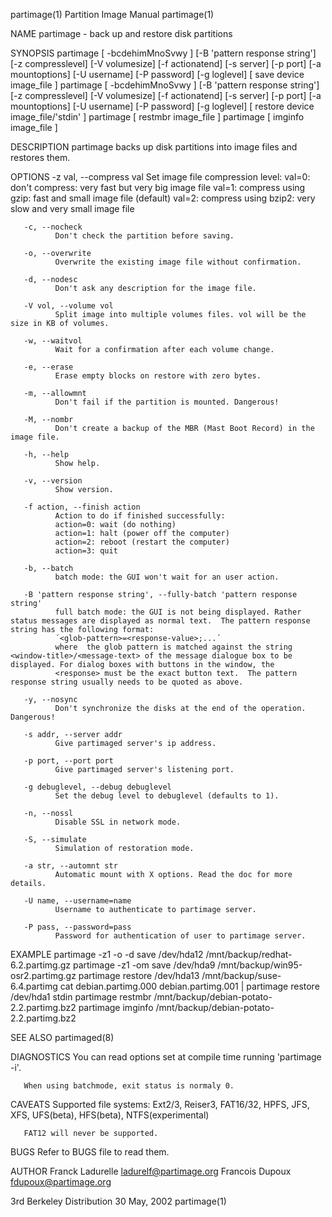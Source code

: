 partimage(1)                                                                         Partition Image Manual                                                                        partimage(1)

NAME
       partimage - back up and restore disk partitions

SYNOPSIS
       partimage  [  -bcdehimMnoSvwy  ]  [-B 'pattern response string'] [-z compresslevel] [-V volumesize] [-f actionatend] [-s server] [-p port] [-a mountoptions] [-U username] [-P password]
       [-g loglevel] [ save device image_file ]
       partimage [ -bcdehimMnoSvwy ] [-B 'pattern response string'] [-z compresslevel] [-V volumesize] [-f actionatend] [-s server]  [-p port]  [-a mountoptions]  [-U username]  [-P password]
       [-g loglevel] [ restore device image_file/'stdin' ]
       partimage [ restmbr image_file ]
       partimage [ imginfo image_file ]

DESCRIPTION
       partimage backs up disk partitions into image files and restores them.

OPTIONS
       -z val, --compress val
              Set image file compression level:
              val=0: don't compress: very fast but very big image file
              val=1: compress using gzip: fast and small image file (default)
              val=2: compress using bzip2: very slow and very small image file

       -c, --nocheck
              Don't check the partition before saving.

       -o, --overwrite
              Overwrite the existing image file without confirmation.

       -d, --nodesc
              Don't ask any description for the image file.

       -V vol, --volume vol
              Split image into multiple volumes files. vol will be the size in KB of volumes.

       -w, --waitvol
              Wait for a confirmation after each volume change.

       -e, --erase
              Erase empty blocks on restore with zero bytes.

       -m, --allowmnt
              Don't fail if the partition is mounted. Dangerous!

       -M, --nombr
              Don't create a backup of the MBR (Mast Boot Record) in the image file.

       -h, --help
              Show help.

       -v, --version
              Show version.

       -f action, --finish action
              Action to do if finished successfully:
              action=0: wait (do nothing)
              action=1: halt (power off the computer)
              action=2: reboot (restart the computer)
              action=3: quit

       -b, --batch
              batch mode: the GUI won't wait for an user action.

       -B 'pattern response string', --fully-batch 'pattern response string'
              full batch mode: the GUI is not being displayed. Rather status messages are displayed as normal text.  The pattern response string has the following format:
              ´<glob-pattern>=<response-value>;...´
              where  the glob pattern is matched against the string <window-title>/<message-text> of the message dialogue box to be displayed. For dialog boxes with buttons in the window, the
              <response> must be the exact button text.  The pattern response string usually needs to be quoted as above.

       -y, --nosync
              Don't synchronize the disks at the end of the operation. Dangerous!

       -s addr, --server addr
              Give partimaged server's ip address.

       -p port, --port port
              Give partimaged server's listening port.

       -g debuglevel, --debug debuglevel
              Set the debug level to debuglevel (defaults to 1).

       -n, --nossl
              Disable SSL in network mode.

       -S, --simulate
              Simulation of restoration mode.

       -a str, --automnt str
              Automatic mount with X options. Read the doc for more details.

       -U name, --username=name
              Username to authenticate to partimage server.

       -P pass, --password=pass
              Password for authentication of user to partimage server.

EXAMPLE
       partimage -z1 -o -d save /dev/hda12 /mnt/backup/redhat-6.2.partimg.gz
       partimage -z1 -om save /dev/hda9 /mnt/backup/win95-osr2.partimg.gz
       partimage restore /dev/hda13 /mnt/backup/suse-6.4.partimg
       cat debian.partimg.000 debian.partimg.001 | partimage restore /dev/hda1 stdin
       partimage restmbr /mnt/backup/debian-potato-2.2.partimg.bz2
       partimage imginfo /mnt/backup/debian-potato-2.2.partimg.bz2

SEE ALSO
       partimaged(8)

DIAGNOSTICS
       You can read options set at compile time running 'partimage -i'.

       When using batchmode, exit status is normaly 0.

CAVEATS
       Supported file systems: Ext2/3, Reiser3, FAT16/32, HPFS, JFS, XFS, UFS(beta), HFS(beta), NTFS(experimental)

       FAT12 will never be supported.

BUGS
       Refer to BUGS file to read them.

AUTHOR
       Franck Ladurelle <ladurelf@partimage.org>
       Francois Dupoux  <fdupoux@partimage.org>

3rd Berkeley Distribution                                                                 30 May, 2002                                                                             partimage(1)
